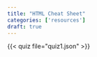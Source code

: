```yaml
---
title: "HTML Cheat Sheet"
categories: ['resources']
draft: true
---
```


{{< quiz file="quiz1.json" >}}
